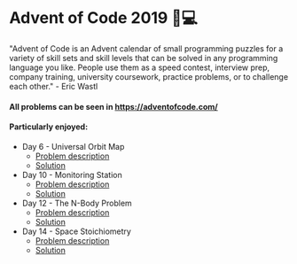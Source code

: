 # Advent of Code 2019 :christmas_tree::computer:

"Advent of Code is an Advent calendar of small programming puzzles for a variety of skill sets and skill levels that can be solved in any programming language you like. People use them as a speed contest, interview prep, company training, university coursework, practice problems, or to challenge each other." - Eric Wastl

#### All problems can be seen in https://adventofcode.com/

#### Particularly enjoyed:
- Day 6 - Universal Orbit Map 
    - [Problem description](https://adventofcode.com/2019/day/6)
    - [Solution](https://github.com/GambuzX/AdventOfCode/tree/master/2019/Day%2006)
- Day 10 - Monitoring Station
    - [Problem description](https://adventofcode.com/2019/day/10)
    - [Solution](https://github.com/GambuzX/AdventOfCode/tree/master/2019/Day%2010)
- Day 12 - The N-Body Problem
    - [Problem description](https://adventofcode.com/2019/day/12)
    - [Solution](https://github.com/GambuzX/AdventOfCode/tree/master/2019/Day%2012)
- Day 14 - Space Stoichiometry
    - [Problem description](https://adventofcode.com/2019/day/14)
    - [Solution](https://github.com/GambuzX/AdventOfCode/tree/master/2019/Day%2014)